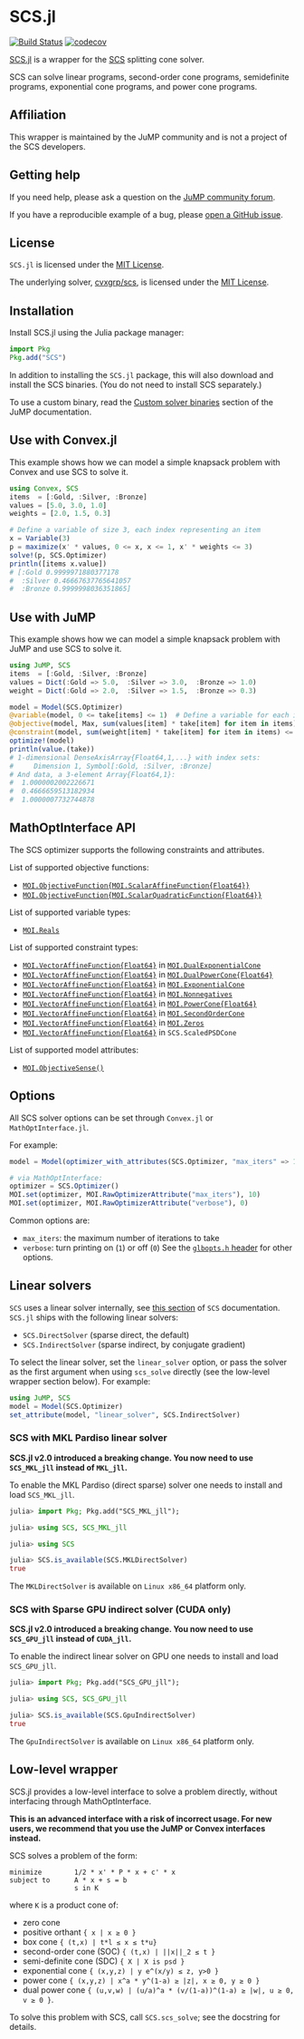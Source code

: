 # SCS.jl

[![Build Status](https://github.com/jump-dev/SCS.jl/workflows/CI/badge.svg?branch=master)](https://github.com/jump-dev/SCS.jl/actions?query=workflow%3ACI)
[![codecov](https://codecov.io/gh/jump-dev/SCS.jl/branch/master/graph/badge.svg)](https://codecov.io/gh/jump-dev/SCS.jl)

[SCS.jl](https://github.com/jump-dev/SCS.jl) is a wrapper for the
[SCS](https://github.com/cvxgrp/scs) splitting cone solver.

SCS can solve linear programs, second-order cone programs, semidefinite
programs, exponential cone programs, and power cone programs.

## Affiliation

This wrapper is maintained by the JuMP community and is not a project of the SCS
developers.

## Getting help

If you need help, please ask a question on the [JuMP community forum](https://jump.dev/forum).

If you have a reproducible example of a bug, please [open a GitHub issue](https://github.com/jump-dev/SCS.jl/issues/new).

## License

`SCS.jl` is licensed under the [MIT License](https://github.com/jump-dev/SCS.jl/blob/master/LICENSE.md).

The underlying solver, [cvxgrp/scs](https://github.com/cvxgrp/scs), is
licensed under the [MIT License](https://github.com/cvxgrp/scs/blob/master/LICENSE.txt).

## Installation

Install SCS.jl using the Julia package manager:
```julia
import Pkg
Pkg.add("SCS")
```
In addition to installing the `SCS.jl` package, this will also download and
install the SCS binaries. (You do not need to install SCS separately.)

To use a custom binary, read the [Custom solver binaries](https://jump.dev/JuMP.jl/stable/developers/custom_solver_binaries/)
section of the JuMP documentation.

## Use with Convex.jl

This example shows how we can model a simple knapsack problem with Convex and
use SCS to solve it.
```julia
using Convex, SCS
items  = [:Gold, :Silver, :Bronze]
values = [5.0, 3.0, 1.0]
weights = [2.0, 1.5, 0.3]

# Define a variable of size 3, each index representing an item
x = Variable(3)
p = maximize(x' * values, 0 <= x, x <= 1, x' * weights <= 3)
solve!(p, SCS.Optimizer)
println([items x.value])
# [:Gold 0.9999971880377178
#  :Silver 0.46667637765641057
#  :Bronze 0.9999998036351865]
```

## Use with JuMP

This example shows how we can model a simple knapsack problem with JuMP and use
SCS to solve it.
```julia
using JuMP, SCS
items  = [:Gold, :Silver, :Bronze]
values = Dict(:Gold => 5.0,  :Silver => 3.0,  :Bronze => 1.0)
weight = Dict(:Gold => 2.0,  :Silver => 1.5,  :Bronze => 0.3)

model = Model(SCS.Optimizer)
@variable(model, 0 <= take[items] <= 1)  # Define a variable for each item
@objective(model, Max, sum(values[item] * take[item] for item in items))
@constraint(model, sum(weight[item] * take[item] for item in items) <= 3)
optimize!(model)
println(value.(take))
# 1-dimensional DenseAxisArray{Float64,1,...} with index sets:
#     Dimension 1, Symbol[:Gold, :Silver, :Bronze]
# And data, a 3-element Array{Float64,1}:
#  1.0000002002226671
#  0.4666659513182934
#  1.0000007732744878
```

## MathOptInterface API

The SCS optimizer supports the following constraints and attributes.

List of supported objective functions:

 * [`MOI.ObjectiveFunction{MOI.ScalarAffineFunction{Float64}}`](@ref)
 * [`MOI.ObjectiveFunction{MOI.ScalarQuadraticFunction{Float64}}`](@ref)

List of supported variable types:

 * [`MOI.Reals`](@ref)

List of supported constraint types:

 * [`MOI.VectorAffineFunction{Float64}`](@ref) in [`MOI.DualExponentialCone`](@ref)
 * [`MOI.VectorAffineFunction{Float64}`](@ref) in [`MOI.DualPowerCone{Float64}`](@ref)
 * [`MOI.VectorAffineFunction{Float64}`](@ref) in [`MOI.ExponentialCone`](@ref)
 * [`MOI.VectorAffineFunction{Float64}`](@ref) in [`MOI.Nonnegatives`](@ref)
 * [`MOI.VectorAffineFunction{Float64}`](@ref) in [`MOI.PowerCone{Float64}`](@ref)
 * [`MOI.VectorAffineFunction{Float64}`](@ref) in [`MOI.SecondOrderCone`](@ref)
 * [`MOI.VectorAffineFunction{Float64}`](@ref) in [`MOI.Zeros`](@ref)
 * [`MOI.VectorAffineFunction{Float64}`](@ref) in `SCS.ScaledPSDCone`

List of supported model attributes:

 * [`MOI.ObjectiveSense()`](@ref)

## Options

All SCS solver options can be set through `Convex.jl` or `MathOptInterface.jl`.

For example:
```julia
model = Model(optimizer_with_attributes(SCS.Optimizer, "max_iters" => 10))

# via MathOptInterface:
optimizer = SCS.Optimizer()
MOI.set(optimizer, MOI.RawOptimizerAttribute("max_iters"), 10)
MOI.set(optimizer, MOI.RawOptimizerAttribute("verbose"), 0)
```

Common options are:
 * `max_iters`: the maximum number of iterations to take
 * `verbose`: turn printing on (`1`) or off (`0`)
See the [`glbopts.h` header](https://github.com/cvxgrp/scs/blob/3aaa93c7aa04c7001df5e51b81f21b126dfa99b3/include/glbopts.h#L35)
for other options.

## Linear solvers

`SCS` uses a linear solver internally, see
[this section](https://www.cvxgrp.org/scs/linear_solver/index.html#linear-system-solver)
of `SCS` documentation. `SCS.jl` ships with the following linear solvers:

 * `SCS.DirectSolver` (sparse direct, the default)
 * `SCS.IndirectSolver` (sparse indirect, by conjugate gradient)

To select the linear solver, set the `linear_solver` option, or pass the solver
as the first argument when using `scs_solve` directly (see the low-level wrapper
section below). For example:

```julia
using JuMP, SCS
model = Model(SCS.Optimizer)
set_attribute(model, "linear_solver", SCS.IndirectSolver)
```

### SCS with MKL Pardiso linear solver

**SCS.jl v2.0 introduced a breaking change. You now need to use `SCS_MKL_jll`
instead of `MKL_jll`.**

To enable the MKL Pardiso (direct sparse) solver one needs to install and load
`SCS_MKL_jll`.

```julia
julia> import Pkg; Pkg.add("SCS_MKL_jll");

julia> using SCS, SCS_MKL_jll

julia> using SCS

julia> SCS.is_available(SCS.MKLDirectSolver)
true
```

The `MKLDirectSolver` is available on `Linux x86_64` platform only.

### SCS with Sparse GPU indirect solver (CUDA only)

**SCS.jl v2.0 introduced a breaking change. You now need to use `SCS_GPU_jll`
instead of `CUDA_jll`.**

To enable the indirect linear solver on GPU one needs to install and load
`SCS_GPU_jll`.

```julia
julia> import Pkg; Pkg.add("SCS_GPU_jll");

julia> using SCS, SCS_GPU_jll

julia> SCS.is_available(SCS.GpuIndirectSolver)
true
```

The `GpuIndirectSolver` is available on `Linux x86_64` platform only.

## Low-level wrapper

SCS.jl provides a low-level interface to solve a problem directly, without
interfacing through MathOptInterface.

**This is an advanced interface with a risk of incorrect usage. For new users,
we recommend that you use the JuMP or Convex interfaces instead.**

SCS solves a problem of the form:
```
minimize        1/2 * x' * P * x + c' * x
subject to      A * x + s = b
                s in K
```
where `K` is a product cone of:
- zero cone
- positive orthant `{ x | x ≥ 0 }`
- box cone `{ (t,x) | t*l ≤ x ≤ t*u}`
- second-order cone (SOC) `{ (t,x) | ||x||_2 ≤ t }`
- semi-definite cone (SDC) `{ X | X is psd }`
- exponential cone `{ (x,y,z) | y e^(x/y) ≤ z, y>0 }`
- power cone `{ (x,y,z) | x^a * y^(1-a) ≥ |z|, x ≥ 0, y ≥ 0 }`
- dual power cone `{ (u,v,w) | (u/a)^a * (v/(1-a))^(1-a) ≥ |w|, u ≥ 0, v ≥ 0 }`.

To solve this problem with SCS, call `SCS.scs_solve`; see the docstring for
details.
